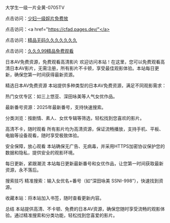 大学生一级一片全黄-0705TV

点击访问：<a href="https://bsdf-5f5.pages.dev/">少妇一级婬片免费放</a>

点击访问：<a href="https://cfad.pages.dev/"</a>

点击访问：<a href="https://tfda.pages.dev/">精品无码久久久久久久久</a>

点击访问：<a href="https://rtj-3zo.pages.dev/">久久久99精品免费观看</a>

日本AV免费资源，免费观看高清影片
欢迎访问本站！在这里，您可以免费观看高清日本AV影片，无需注册，所有影片不卡顿，享受最佳观影体验。本站每日更新，确保您第一时间获得最新资源。

精选日本AV免费资源
本站提供多种类型的日本AV免费资源，满足不同观影需求：

热门女优专区：如三上悠亚、深田咏美等人气女优作品。

最新番号资源：2025年最新番号，支持快速搜索。

分类浏览：按剧情、素人、女优专辑等筛选，轻松找到您喜欢的影片。

高清不卡，随时观看
所有影片均为高清资源，保证流畅播放，支持手机、平板、电脑等设备观看，随时享受极致体验。

安全保障，放心观看
本站确保无广告、无病毒，并采用HTTPS加密协议保护您的数据和隐私，提供安全的观影环境。

每日更新，紧跟潮流
本站每日更新最新番号和女优作品，让您第一时间获取最新资源，永不落后。

搜索技巧
精准搜索：输入女优名+番号（如“深田咏美 SSNI-998”），快速找到资源。

收藏本站：将本站加入书签，随时查看更新内容。

总结
本站提供高清、不卡顿、免费的日本AV资源，确保您随时享受流畅的观影体验。通过精准搜索和分类功能，轻松找到您喜爱的影片。







<span style="display:none;">[Canonical link]( https://github.com/bb20250705/87654 ）</span>
